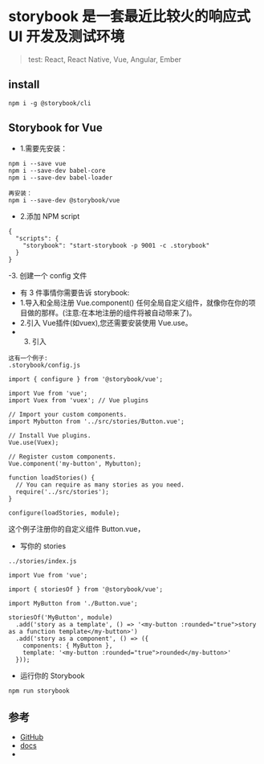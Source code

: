 # storybook 是一套最近比较火的响应式UI 开发及测试环境

>test: React, React Native, Vue, Angular, Ember

## install

```
npm i -g @storybook/cli
```


## Storybook for Vue

- 1.需要先安装：
```
npm i --save vue
npm i --save-dev babel-core
npm i --save-dev babel-loader

再安装：
npm i --save-dev @storybook/vue
```
- 2.添加 NPM script
```
{
  "scripts": {
    "storybook": "start-storybook -p 9001 -c .storybook"
  }
}
```

-3. 创建一个  config 文件

  - 有 3 件事情你需要告诉 storybook:
  - 1.导入和全局注册 Vue.component() 任何全局自定义组件，就像你在你的项目做的那样。(注意:在本地注册的组件将被自动带来了)。
  - 2.引入 Vue插件(如vuex),您还需要安装使用 Vue.use。
  - 3. 引入
```
这有一个例子:
.storybook/config.js

import { configure } from '@storybook/vue';

import Vue from 'vue';
import Vuex from 'vuex'; // Vue plugins

// Import your custom components.
import Mybutton from '../src/stories/Button.vue';

// Install Vue plugins.
Vue.use(Vuex);

// Register custom components.
Vue.component('my-button', Mybutton);

function loadStories() {
  // You can require as many stories as you need.
  require('../src/stories');
}

configure(loadStories, module);
```
这个例子注册你的自定义组件 Button.vue，

- 写你的 stories
```
../stories/index.js

import Vue from 'vue';

import { storiesOf } from '@storybook/vue';

import MyButton from './Button.vue';

storiesOf('MyButton', module)
  .add('story as a template', () => '<my-button :rounded="true">story as a function template</my-button>')
  .add('story as a component', () => ({
    components: { MyButton },
    template: '<my-button :rounded="true">rounded</my-button>'
  }));
```
- 运行你的 Storybook

```
npm run storybook
```


## 参考
- [GitHub](https://github.com/storybooks/storybook)
- [docs](https://storybook.js.org/)
- [](https://www.jianshu.com/p/c2e44de0ddfd)
